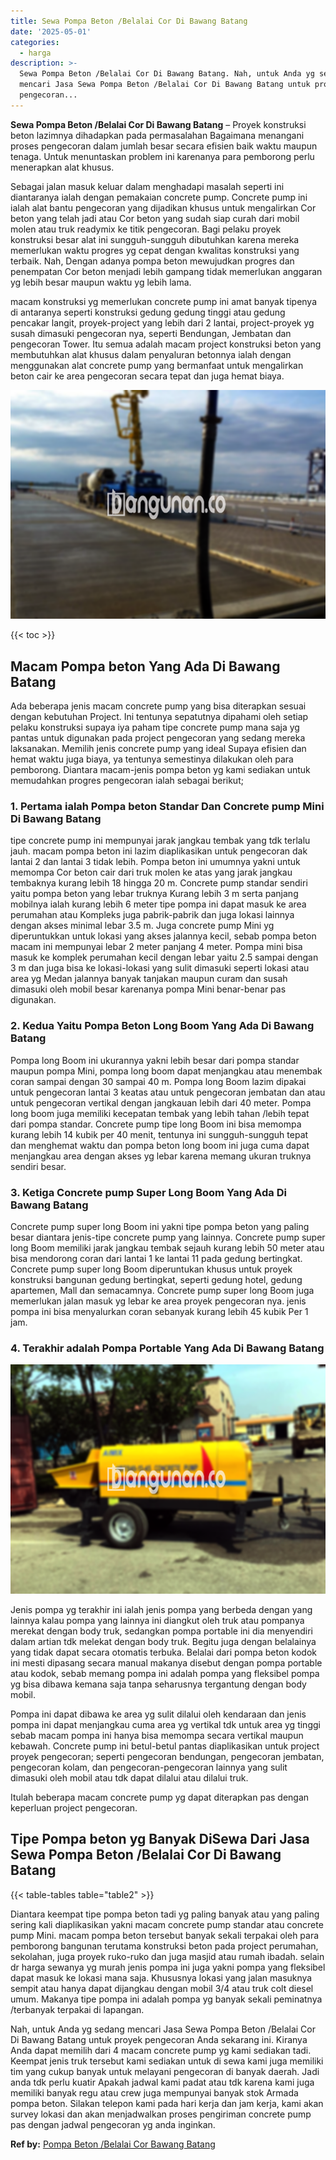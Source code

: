 ```yaml
---
title: Sewa Pompa Beton /Belalai Cor Di Bawang Batang
date: '2025-05-01'
categories:
  - harga
description: >-
  Sewa Pompa Beton /Belalai Cor Di Bawang Batang. Nah, untuk Anda yg sedang
  mencari Jasa Sewa Pompa Beton /Belalai Cor Di Bawang Batang untuk proyek
  pengecoran...
---
```


**Sewa Pompa Beton /Belalai Cor Di Bawang Batang** – Proyek konstruksi beton lazimnya dihadapkan pada permasalahan Bagaimana menangani proses pengecoran dalam jumlah besar secara efisien baik waktu maupun tenaga. Untuk menuntaskan problem ini karenanya para pemborong perlu menerapkan alat khusus.

Sebagai jalan masuk keluar dalam menghadapi masalah seperti ini diantaranya ialah dengan pemakaian concrete pump. Concrete pump ini ialah alat bantu pengecoran yang dijadikan khusus untuk mengalirkan Cor beton yang telah jadi atau Cor beton yang sudah siap curah dari mobil molen atau truk readymix ke titik pengecoran. Bagi pelaku proyek konstruksi besar alat ini sungguh-sungguh dibutuhkan karena mereka memerlukan waktu progres yg cepat dengan kwalitas konstruksi yang terbaik. Nah, Dengan adanya pompa beton mewujudkan progres dan penempatan Cor beton menjadi lebih gampang tidak memerlukan anggaran yg lebih besar maupun waktu yg lebih lama.

macam konstruksi yg memerlukan concrete pump ini amat banyak tipenya di antaranya seperti konstruksi gedung gedung tinggi atau gedung pencakar langit, proyek-project yang lebih dari 2 lantai, project-proyek yg susah dimasuki pengecoran nya, seperti Bendungan, Jembatan dan pengecoran Tower. Itu semua adalah macam project konstruksi beton yang membutuhkan alat khusus dalam penyaluran betonnya ialah dengan menggunakan alat concrete pump yang bermanfaat untuk mengalirkan beton cair ke area pengecoran secara tepat dan juga hemat biaya.

![Sewa Pompa Beton /Belalai Cor Di Bawang Batang](/images/sewa-concrete-pump-17.png)

{{< toc >}}

## Macam Pompa beton Yang Ada Di Bawang Batang

Ada beberapa jenis macam concrete pump yang bisa diterapkan sesuai dengan kebutuhan Project. Ini tentunya sepatutnya dipahami oleh setiap pelaku konstruksi supaya iya paham tipe concrete pump mana saja yg pantas untuk digunakan pada project pengecoran yang sedang mereka laksanakan. Memilih jenis concrete pump yang ideal Supaya efisien dan hemat waktu juga biaya, ya tentunya semestinya dilakukan oleh para pemborong. Diantara macam-jenis pompa beton yg kami sediakan untuk memudahkan progres pengecoran ialah sebagai berikut;

### 1\. Pertama ialah Pompa beton Standar Dan Concrete pump Mini Di Bawang Batang

tipe concrete pump ini mempunyai jarak jangkau tembak yang tdk terlalu jauh. macam pompa beton ini lazim diaplikasikan untuk pengecoran dak lantai 2 dan lantai 3 tidak lebih. Pompa beton ini umumnya yakni untuk memompa Cor beton cair dari truk molen ke atas yang jarak jangkau tembaknya kurang lebih 18 hingga 20 m. Concrete pump standar sendiri yaitu pompa beton yang lebar truknya Kurang lebih 3 m serta panjang mobilnya ialah kurang lebih 6 meter tipe pompa ini dapat masuk ke area perumahan atau Kompleks juga pabrik-pabrik dan juga lokasi lainnya dengan akses minimal lebar 3.5 m. Juga concrete pump Mini yg diperuntukkan untuk lokasi yang akses jalannya kecil, sebab pompa beton macam ini mempunyai lebar 2 meter panjang 4 meter. Pompa mini bisa masuk ke komplek perumahan kecil dengan lebar yaitu 2.5 sampai dengan 3 m dan juga bisa ke lokasi-lokasi yang sulit dimasuki seperti lokasi atau area yg Medan jalannya banyak tanjakan maupun curam dan susah dimasuki oleh mobil besar karenanya pompa Mini benar-benar pas digunakan.

### 2\. Kedua Yaitu Pompa Beton Long Boom Yang Ada Di Bawang Batang

Pompa long Boom ini ukurannya yakni lebih besar dari pompa standar maupun pompa Mini, pompa long boom dapat menjangkau atau menembak coran sampai dengan 30 sampai 40 m. Pompa long Boom lazim dipakai untuk pengecoran lantai 3 keatas atau untuk pengecoran jembatan dan atau untuk pengecoran vertikal dengan jangkauan lebih dari 40 meter. Pompa long boom juga memiliki kecepatan tembak yang lebih tahan /lebih tepat dari pompa standar. Concrete pump tipe long Boom ini bisa memompa kurang lebih 14 kubik per 40 menit, tentunya ini sungguh-sungguh tepat dan menghemat waktu dan pompa beton long boom ini juga cuma dapat menjangkau area dengan akses yg lebar karena memang ukuran truknya sendiri besar.

### 3\. Ketiga Concrete pump Super Long Boom Yang Ada Di Bawang Batang

Concrete pump super long Boom ini yakni tipe pompa beton yang paling besar diantara jenis-tipe concrete pump yang lainnya. Concrete pump super long Boom memiliki jarak jangkau tembak sejauh kurang lebih 50 meter atau bisa mendorong coran dari lantai 1 ke lantai 11 pada gedung bertingkat. Concrete pump super long Boom diperuntukan khusus untuk proyek konstruksi bangunan gedung bertingkat, seperti gedung hotel, gedung apartemen, Mall dan semacamnya. Concrete pump super long Boom juga memerlukan jalan masuk yg lebar ke area proyek pengecoran nya. jenis pompa ini bisa menyalurkan coran sebanyak kurang lebih 45 kubik Per 1 jam.

### 4\. Terakhir adalah Pompa Portable Yang Ada Di Bawang Batang

![Sewa Pompa Beton /Belalai Cor Di Bawang Batang](/images/sewa-concrete-pump-02.png)

Jenis pompa yg terakhir ini ialah jenis pompa yang berbeda dengan yang lainnya kalau pompa yang lainnya ini diangkut oleh truk atau pompanya merekat dengan body truk, sedangkan pompa portable ini dia menyendiri dalam artian tdk melekat dengan body truk. Begitu juga dengan belalainya yang tidak dapat secara otomatis terbuka. Belalai dari pompa beton kodok ini mesti dipasang secara manual makanya disebut dengan pompa portable atau kodok, sebab memang pompa ini adalah pompa yang fleksibel pompa yg bisa dibawa kemana saja tanpa seharusnya tergantung dengan body mobil.

Pompa ini dapat dibawa ke area yg sulit dilalui oleh kendaraan dan jenis pompa ini dapat menjangkau cuma area yg vertikal tdk untuk area yg tinggi sebab macam pompa ini hanya bisa memompa secara vertikal maupun kebawah. Concrete pump ini betul-betul pantas diaplikasikan untuk project proyek pengecoran; seperti pengecoran bendungan, pengecoran jembatan, pengecoran kolam, dan pengecoran-pengecoran lainnya yang sulit dimasuki oleh mobil atau tdk dapat dilalui atau dilalui truk.

Itulah beberapa macam concrete pump yg dapat diterapkan pas dengan keperluan project pengecoran.

## Tipe Pompa beton yg Banyak DiSewa Dari Jasa Sewa Pompa Beton /Belalai Cor Di Bawang Batang

{{< table-tables table="table2" >}}

Diantara keempat tipe pompa beton tadi yg paling banyak atau yang paling sering kali diaplikasikan yakni macam concrete pump standar atau concrete pump Mini. macam pompa beton tersebut banyak sekali terpakai oleh para pemborong bangunan terutama konstruksi beton pada project perumahan, sekolahan, juga proyek ruko-ruko dan juga masjid atau rumah ibadah. selain dr harga sewanya yg murah jenis pompa ini juga yakni pompa yang fleksibel dapat masuk ke lokasi mana saja. Khususnya lokasi yang jalan masuknya sempit atau hanya dapat dijangkau dengan mobil 3/4 atau truk colt diesel umum. Makanya tipe pompa ini adalah pompa yg banyak sekali peminatnya /terbanyak terpakai di lapangan.

Nah, untuk Anda yg sedang mencari Jasa Sewa Pompa Beton /Belalai Cor Di Bawang Batang untuk proyek pengecoran Anda sekarang ini. Kiranya Anda dapat memilih dari 4 macam concrete pump yg kami sediakan tadi. Keempat jenis truk tersebut kami sediakan untuk di sewa kami juga memiliki tim yang cukup banyak untuk melayani pengecoran di banyak daerah. Jadi anda tdk perlu kuatir Apakah jadwal kami padat atau tdk karena kami juga memiliki banyak regu atau crew juga mempunyai banyak stok Armada pompa beton. Silakan telepon kami pada hari kerja dan jam kerja, kami akan survey lokasi dan akan menjadwalkan proses pengiriman concrete pump pas dengan jadwal pengecoran yg anda inginkan.

**Ref by:** [Pompa Beton /Belalai Cor Bawang Batang](https://id.wikipedia.org/wiki/Pompa)
